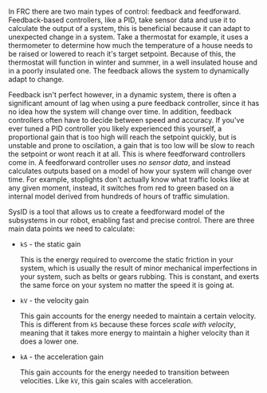 In FRC there are two main types of control: feedback and feedforward. Feedback-based controllers, like a PID, take sensor data and use it to calculate the output of a system, this is beneficial because it can adapt to unexpected change in a system. Take a thermostat for example, it uses a thermometer to determine how much the temperature of a house needs to be raised or lowered to reach it's target setpoint. Because of this, the thermostat will function in winter and summer, in a well insulated house and in a poorly insulated one. The feedback allows the system to dynamically adapt to change.

Feedback isn't perfect however, in a dynamic system, there is often a significant amount of lag when using a pure feedback controller, since it has no idea how the system will change over time. In addition, feedback controllers often have to decide between speed and accuracy. If you've ever tuned a PID controller you likely experienced this yourself, a proportional gain that is too high will reach the setpoint quickly, but is unstable and prone to oscilation, a gain that is too low will be slow to reach the setpoint or wont reach it at all. This is where feedforward controllers come in. A feedforward controller uses *no sensor data*, and instead calculates outputs based on a model of how your system will change over time. For example, stoplights don't actually know what traffic looks like at any given moment, instead, it switches from red to green based on a internal model derived from hundreds of hours of traffic simulation.

SysID is a tool that allows us to create a feedforward model of the subsystems in our robot, enabling fast and precise control. There are three main data points we need to calculate:

* `kS` - the static gain <p>
This is the energy required to overcome the static friction in your system, which is usually the result of minor mechanical imperfections in your system, such as belts or gears rubbing. This is constant, and exerts the same force on your system no matter the speed it is going at.

* `kV` - the velocity gain <p>
This gain accounts for the energy needed to maintain a certain velocity. This is different from `kS` because these forces *scale with velocity*, meaning that it takes more energy to maintain a higher velocity than it does a lower one.

* `kA` - the acceleration gain<p>
This gain accounts for the energy needed to transition between velocities. Like `kV`, this gain scales with acceleration.